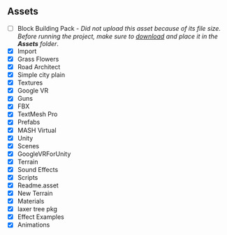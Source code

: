 ## Assets

- [ ] Block Building Pack - *Did not upload this asset because of its file size. Before running the project, make sure to [download](https://assetstore.unity.com/packages/3d/environments/urban/block-building-pack-13925) and place it in the **Assets** folder*.
- [x] Import
- [x] Grass Flowers
- [x] Road Architect
- [x] Simple city plain
- [x] Textures
- [x] Google VR
- [x] Guns
- [x] FBX
- [x] TextMesh Pro
- [x] Prefabs
- [x] MASH Virtual
- [x] Unity
- [x] Scenes
- [x] GoogleVRForUnity
- [x] Terrain
- [x] Sound Effects
- [x] Scripts
- [x] Readme.asset
- [x] New Terrain
- [x] Materials
- [x] laxer tree pkg
- [x] Effect Examples
- [x] Animations
